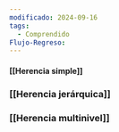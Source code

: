 ```yaml
---
modificado: 2024-09-16
tags:
  - Comprendido
Flujo-Regreso:
---
```

#### [[Herencia simple]]

### [[Herencia jerárquica]]

### [[Herencia multinivel]]
